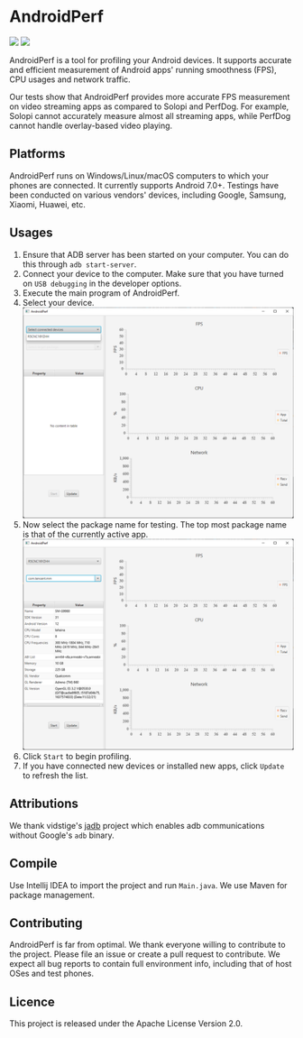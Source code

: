 # AndroidPerf

<img src="https://img.shields.io/badge/License-Apache_2.0-blue.svg"> <img src=https://github.com/andylin-hao/AndroidPerf/actions/workflows/maven-publish.yml/badge.svg>

AndroidPerf is a tool for profiling your Android devices.
It supports accurate and efficient measurement of Android apps' running smoothness (FPS), CPU usages and network traffic.

Our tests show that AndroidPerf provides more accurate FPS measurement on video streaming apps as compared to Solopi and PerfDog.
For example, Solopi cannot accurately measure almost all streaming apps, while PerfDog cannot handle overlay-based video playing.

## Platforms

AndroidPerf runs on Windows/Linux/macOS computers to which your phones are connected.
It currently supports Android 7.0+.
Testings have been conducted on various vendors' devices, including Google, Samsung, Xiaomi, Huawei, etc.

## Usages

1. Ensure that ADB server has been started on your computer. You can do this through `adb start-server`.
2. Connect your device to the computer. Make sure that you have turned on `USB debugging` in the developer options. 
3. Execute the main program of AndroidPerf.
4. Select your device. 
   <img src="doc/device.png">
5. Now select the package name for testing. The top most package name is that of the currently active app.
   <img src="doc/package.png">
6. Click `Start` to begin profiling. 
7. If you have connected new devices or installed new apps, click `Update` to refresh the list.

## Attributions

We thank vidstige's [jadb](https://github.com/vidstige/jadb) project which enables adb communications without Google's `adb` binary.

## Compile

Use Intellij IDEA to import the project and run `Main.java`.
We use Maven for package management.

## Contributing

AndroidPerf is far from optimal. We thank everyone willing to contribute to the project.
Please file an issue or create a pull request to contribute.
We expect all bug reports to contain full environment info, including that of host OSes and test phones.

## Licence

This project is released under the Apache License Version 2.0.
